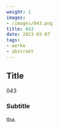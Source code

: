 ```yaml
---
weight: 1
images:
- /images/043.png
title: 043
date: 2023-03-07
tags:
- werke
- abstrakt
---
```


## Title
043

### Subtitle
tba.